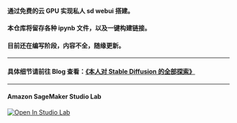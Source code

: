 #### 通过免费的云 GPU 实现私人 sd webui 搭建。
#### 本仓库将留存各种 ipynb 文件，以及一键构建链接。
#### 目前还在编写阶段，内容不全，随缘更新。
----
#### 具体细节请前往 Blog 查看：<a href="https://dwz.sxjeru.top/cHTD" target="_blank">《本人对 Stable Diffusion 的全部探索》</a>
----
#### Amazon SageMaker Studio Lab
[![Open In Studio Lab](https://studiolab.sagemaker.aws/studiolab.svg)](https://studiolab.sagemaker.aws/import/github/sxjeru/stable-diffusion-webui-freeCloud/blob/main/amazon-stablediffusionui-adapted-to-novelaileaks.ipynb)
